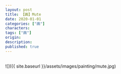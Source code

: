 ```yaml
---
layout: post
title: 【画】Mute
date: 2020-01-01
categories: ["画"]
characters: 
tags: ["画"]
origin: 
description: 
published: true
---
```


<br>
![]({{ site.baseurl }}/assets/images/painting/mute.jpg)
